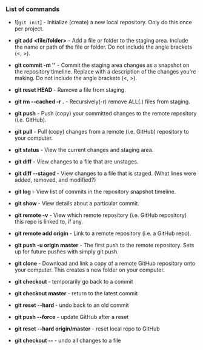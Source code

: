 ### List of commands

* ![`git init`] - Initialize (create) a new local repository. Only do this once per project.

* **git add <file/folder>** - Add a file or folder to the staging area. Include the name or path of the file or folder. Do not include the angle brackets (<, >).

* **git commit -m '<message>'** - Commit the staging area changes as a snapshot on the repository timeline. Replace <message> with a description of the changes you're making. Do not include the angle brackets (<, >).

* **git reset HEAD <file>** - Remove a file from staging.

* **git rm --cached -r .** - Recursively(-r) remove ALL(.) files from staging.

* **git push** - Push (copy) your committed changes to the remote repository (i.e. GitHub).

* **git pull** - Pull (copy) changes from a remote (i.e. GitHub) repository to your computer.

* **git status** - View the current changes and staging area.

* **git diff <file>** - View changes to a file that are unstages.

* **git diff --staged <file>** - View changes to a file that is staged. (What lines were added, removed, and modified?)

* **git log** - View list of commits in the repository snapshot timeline.

* **git show <commit hash>** - View details about a particular commit.

* **git remote -v** - View which remote repository (i.e. GitHub repository) this repo is linked to, if any.

* **git remote add origin <GitHub URL>** - Link to a remote repository (i.e. a GitHub repo).

* **git push -u origin master** - The first push to the remote repository. Sets up for future pushes with simply git push.

* **git clone <GitHub URL>** - Download and link a copy of a remote GitHub repository onto your computer. This creates a new folder on your computer.

* **git checkout <commit hash>** - temporarily go back to a commit

* **git checkout master** - return to the latest commit

* **git reset --hard <commit hash>** - undo back to an old commit

* **git push --force** - update GitHub after a reset

* **git reset --hard origin/master** - reset local repo to GitHub

* **git checkout -- <file>** - undo all changes to a file

